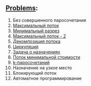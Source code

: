  ## [Problems](problems.pdf):
1. Без совершенного паросочетания
2. [Максимальный поток](B.cpp)
3. [Минимальный разрез](C.cpp)
4. [Максимальный поток - 2](D.cpp)
5. [Декомпозиция потока](E.cpp)
6. [Циркуляция](F.cpp)
7. [Задача о назначениях](G.cpp)
8. [Поток минимальной стоимости](H.cpp)
9. [k-паросочетаний](I.cpp)
10. Назначение на узкое место
11. Блокирующий поток
12. Автоматное программирование
